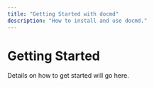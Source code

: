 ```yaml
---
title: "Getting Started with docmd"
description: "How to install and use docmd."
---
```


# Getting Started

Details on how to get started will go here.